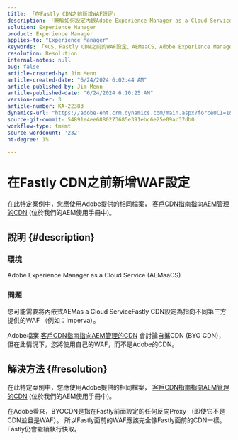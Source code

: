 ```yaml
---
title: 「在Fastly CDN之前新增WAF設定」
description: 「瞭解如何設定內嵌Adobe Experience Manager as a Cloud Service (AEMaaCS) Fastly CDN以指向第三方提供的WAF。」
solution: Experience Manager
product: Experience Manager
applies-to: "Experience Manager"
keywords: 「KCS、Fastly CDN之前的WAF設定、AEMaaCS、Adobe Experience Manager as a Cloud Service、做法」
resolution: Resolution
internal-notes: null
bug: false
article-created-by: Jim Menn
article-created-date: "6/24/2024 6:02:44 AM"
article-published-by: Jim Menn
article-published-date: "6/24/2024 6:10:25 AM"
version-number: 3
article-number: KA-22383
dynamics-url: "https://adobe-ent.crm.dynamics.com/main.aspx?forceUCI=1&pagetype=entityrecord&etn=knowledgearticle&id=7155945b-ef31-ef11-8409-000d3a5a67ba"
source-git-commit: 54891e4ee6880273685e391ebc6e25e09ac37db0
workflow-type: tm+mt
source-wordcount: '232'
ht-degree: 1%

---
```


# 在Fastly CDN之前新增WAF設定


在此特定案例中，您應使用Adobe提供的相同檔案， [客戶CDN指南指向AEM管理的CDN](https://experienceleague.adobe.com/docs/experience-manager-cloud-service/content/implementing/content-delivery/cdn.html#point-to-point-CDN) (位於我們的AEM使用手冊中)。

## 說明 {#description}


### 環境

Adobe Experience Manager as a Cloud Service (AEMaaCS)

### 問題

您可能需要將內嵌式AEMas a Cloud ServiceFastly CDN設定為指向不同第三方提供的WAF （例如：Imperva）。

Adobe檔案 [客戶CDN指南指向AEM管理的CDN](https://experienceleague.adobe.com/docs/experience-manager-cloud-service/content/implementing/content-delivery/cdn.html#point-to-point-CDN) 會討論自攜CDN (BYO CDN)，但在此情況下，您將使用自己的WAF，而不是Adobe的CDN。


## 解決方法 {#resolution}


在此特定案例中，您應使用Adobe提供的相同檔案， [客戶CDN指南指向AEM管理的CDN](https://experienceleague.adobe.com/docs/experience-manager-cloud-service/content/implementing/content-delivery/cdn.html#point-to-point-CDN) (位於我們的AEM使用手冊中)。

在Adobe看來，BYOCDN是指在Fastly前面設定的任何反向Proxy （即使它不是CDN並且是WAF）。 所以Fastly面前的WAF應該完全像Fastly面前的CDN一樣。 Fastly仍會繼續執行快取。


